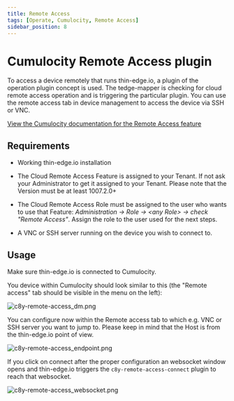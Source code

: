 ```yaml
---
title: Remote Access
tags: [Operate, Cumulocity, Remote Access]
sidebar_position: 8
---
```


# Cumulocity Remote Access plugin

To access a device remotely that runs thin-edge.io, a plugin of the operation plugin concept is used. The tedge-mapper is checking for cloud remote access operation and is triggering the particular plugin. You can use the remote access tab in device management to access the device via SSH or VNC.

[View the Cumulocity documentation for the Remote Access feature](https://cumulocity.com/guides/cloud-remote-access/using-cloud-remote-access/)

## Requirements

- Working thin-edge.io installation

- The Cloud Remote Access Feature is assigned to your Tenant. If not ask your Administrator to get it assigned to your Tenant. Please note that the Version must be at least 1007.2.0+

- The Cloud Remote Access Role must be assigned to the user who wants to use that Feature: <em>Administration &rarr; Role &rarr; &lt;any Role&gt; &rarr; check "Remote Access"</em>. Assign the role to the user used for the next steps.

- A VNC or SSH server running on the device you wish to connect to.


## Usage

Make sure thin-edge.io is connected to Cumulocity.

You device within Cumulocity should look similar to this (the "Remote access" tab should be visible in the menu on the left):

![c8y-remote-access_dm.png](../../images/c8y-remote-access_dm.png)

You can configure now within the Remote access tab to which e.g. VNC or SSH server you want to jump to. Please keep in mind that the Host is from the thin-edge.io point of view.

![c8y-remote-access_endpoint.png](../../images/c8y-remote-access_endpoint.png)

If you click on connect after the proper configuration an websocket window opens and thin-edge.io triggers the <code>c8y-remote-access-connect</code> plugin to reach that websocket.

![c8y-remote-access_websocket.png](../../images/c8y-remote-access_websocket.png)
